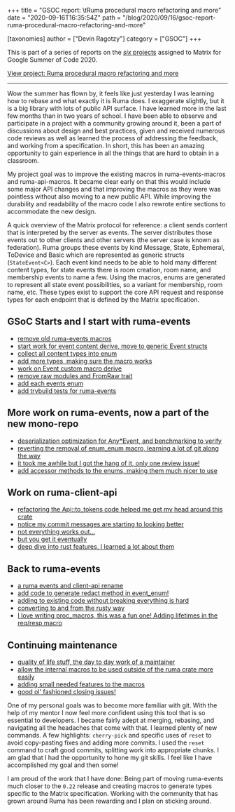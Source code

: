 +++
title = "GSOC report: \tRuma procedural macro refactoring and more"
date = "2020-09-16T16:35:54Z"
path = "/blog/2020/09/16/gsoc-report-ruma-procedural-macro-refactoring-and-more"

[taxonomies]
author = ["Devin Ragotzy"]
category = ["GSOC"]
+++

This is part of a series of reports on the [*six* projects](https://summerofcode.withgoogle.com/organizations/6060943798173696) assigned to Matrix for Google Summer of Code 2020.

[View project: 	Ruma procedural macro refactoring and more](https://summerofcode.withgoogle.com/organizations/6060943798173696/#4756651216732160)

----

Wow the summer has flown by, it feels like just yesterday I was learning how to rebase and what exactly it is Ruma does. I exaggerate slightly, but it is a big library with lots of public API surface. I have learned more in the last few months than in two years of school. I have been able to observe and participate in a project with a community growing around it, been a part of discussions about design and best practices, given and received numerous code reviews as well as learned the process of addressing the feedback, and working from a specification. In short, this has been an amazing opportunity to gain experience in all the things that are hard to obtain in a classroom.

My project goal was to improve the existing macros in ruma-events-macros and ruma-api-macros. It became clear early on that this would include some major API changes and that improving the macros as they were was pointless without also moving to a new public API. While improving the durability and readability of the macro code I also rewrote entire sections to accommodate the new design.

A quick overview of the Matrix protocol for reference: a client sends content that is interpreted by the server as events. The server distributes those events out to other clients and other servers (the server case is known as federation). Ruma groups these events by kind Message, State, Ephemeral, ToDevice and Basic which are represented as generic structs (`StateEvent<C>`). Each event kind needs to be able to hold many different content types, for state events there is room creation, room name, and membership events to name a
few. Using the macros, enums are generated to represent all state event possibilities, so a variant for membership, room name, etc. These types exist to support the core API request and response types for each endpoint that is defined by the Matrix specification.

## GSoC Starts and I start with ruma-events

- [remove old ruma-events macros](https://github.com/ruma/ruma-events/pull/85)
- [start work for event content derive, move to generic Event structs](https://github.com/ruma/ruma-events/pull/86)
- [collect all content types into enum](https://github.com/ruma/ruma-events/pull/101)
- [add more types, making sure the macro works](https://github.com/ruma/ruma-events/pull/107)
- [work on Event custom macro derive](https://github.com/ruma/ruma-events/pull/108)
- [remove raw modules and FromRaw trait](https://github.com/ruma/ruma-events/pull/111)
- [add each events enum](https://github.com/ruma/ruma-events/pull/119)
- [add trybuild tests for ruma-events](https://github.com/ruma/ruma-events/pull/122)

## More work on ruma-events, now a part of the new mono-repo

- [deserialization optimization for Any*Event, and benchmarking to verify](https://github.com/ruma/ruma/pull/52)
- [reverting the removal of enum_enum macro, learning a lot of git along the way](https://github.com/ruma/ruma/pull/68)
- [it took me awhile but I got the hang of it, only one review issue!](https://github.com/ruma/ruma/pull/69)
- [add accessor methods to the enums, making them much nicer to use](https://github.com/ruma/ruma/pull/97)

## Work on ruma-client-api

- [refactoring the Api::to_tokens code helped me get my head around this crate](https://github.com/ruma/ruma/pull/104)
- [notice my commit messages are starting to looking better](https://github.com/ruma/ruma/pull/105)
- [not everything works out...](https://github.com/ruma/ruma/pull/108)
- [but you get it eventually](https://github.com/ruma/ruma/pull/109)
- [deep dive into rust features, I learned a lot about them](https://github.com/ruma/ruma/pull/111)

## Back to ruma-events

- [a ruma events and client-api rename](https://github.com/ruma/ruma/pull/130)
- [add code to generate redact method in event_enum!](https://github.com/ruma/ruma/pull/138)
- [adding to existing code without breaking everything is hard](https://github.com/ruma/ruma/pull/139)
- [converting to and from the rusty way](https://github.com/ruma/ruma/pull/155)
- [I love writing proc_macros, this was a fun one! Adding lifetimes in the req/resp macro](https://github.com/ruma/ruma/pull/179)

## Continuing maintenance

- [quality of life stuff, the day to day work of a maintainer](https://github.com/ruma/ruma/pull/190)
- [allow the internal macros to be used outside of the ruma crate more easily](https://github.com/ruma/ruma/pull/201)
- [adding small needed features to the macros](https://github.com/ruma/ruma/pull/213)
- [good ol' fashioned closing issues!](https://github.com/ruma/ruma/pull/234)

One of my personal goals was to become more familiar with git. With the help of my mentor I now feel more confident using this tool that is so essential to developers. I became fairly adept at merging, rebasing, and navigating all the headaches that come with that. I learned plenty of new commands. A few highlights: `cherry-pick` and specific uses of `reset` to avoid copy-pasting fixes and adding more commits. I used the `reset` command to craft good commits, splitting work into appropriate chunks. I am glad that I had the opportunity to hone my git skills. I feel like I have accomplished my goal and then some!

I am proud of the work that I have done: Being part of moving ruma-events much closer to the `0.22` release and creating macros to generate types specific to the Matrix specification. Working with the community that has grown around Ruma has been rewarding and I plan on sticking around.
